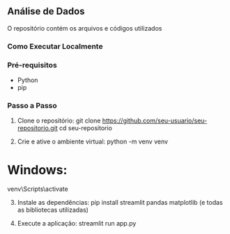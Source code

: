 ## Análise de Dados

O repositório contém os arquivos e códigos utilizados

### Como Executar Localmente

### Pré-requisitos
- Python 
- pip

### Passo a Passo
1. Clone o repositório:
git clone https://github.com/seu-usuario/seu-repositorio.git
cd seu-repositorio

2. Crie e ative o ambiente virtual:
python -m venv venv

# Windows:
venv\Scripts\activate

3. Instale as dependências:
pip install streamlit pandas matplotlib (e todas as bibliotecas utilizadas)

4. Execute a aplicação:
streamlit run app.py
